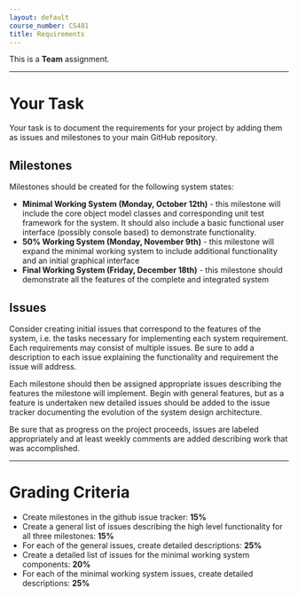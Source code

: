 ```yaml
---
layout: default
course_number: CS481
title: Requirements
---
```


This is a **Team** assignment.

----------
# Your Task

Your task is to document the requirements for your project by adding them as issues and milestones to your main GitHub repository.

## Milestones

Milestones should be created for the following system states:

-   **Minimal Working System (Monday, October 12th)** - this milestone will include the core object model classes and corresponding unit test framework for the system. It should also include a basic functional user interface (possibly console based) to demonstrate functionality.
-   **50% Working System (Monday, November 9th)** - this milestone will expand the minimal working system to include additional functionality and an initial graphical interface
-   **Final Working System (Friday, December 18th)** - this milestone should demonstrate all the features of the complete and integrated system

## Issues

Consider creating initial issues that correspond to the features of the system, i.e. the tasks necessary for implementing each system requirement. Each requirements may consist of multiple issues. Be sure to add a description to each issue explaining the functionality and requirement the issue will address.

Each milestone should then be assigned appropriate issues describing the features the milestone will implement. Begin with general features, but as a feature is undertaken new detailed issues should be added to the issue tracker documenting the evolution of the system design architecture.

Be sure that as progress on the project proceeds, issues are labeled appropriately and at least weekly comments are added describing work that was accomplished.

----------
# Grading Criteria

-   Create milestones in the github issue tracker: **15%**
-   Create a general list of issues describing the high level functionality for all three milestones: **15%**
-   For each of the general issues, create detailed descriptions: **25%**
-   Create a detailed list of issues for the minimal working system components: **20%**
-   For each of the minimal working system issues, create detailed descriptions: **25%**

 
